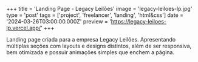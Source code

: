 +++
title = 'Landing Page - Legacy Leilões'
image = 'legacy-leiloes-lp.jpg'
type = 'post'
tags = ['project', 'freelancer', 'landing', 'html&css']
date = '2024-03-26T03:00:00.000Z'
preview = 'https://legacy-leiloes-lp.vercel.app/'
+++

Landing page criada para a empresa Legacy Leilões. Apresentando múltiplas seções
com layouts e designs distintos, além de ser responsiva, bem otimizada e possuir
animações simples que enchem a página.
